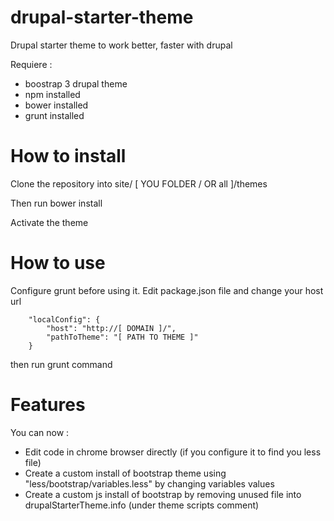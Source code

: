 drupal-starter-theme
====================

Drupal starter theme to work better, faster with drupal

Requiere :
- boostrap 3 drupal theme
- npm installed
- bower installed
- grunt installed

How to install
====================

Clone the repository into site/ [ YOU FOLDER / OR all ]/themes

Then run bower install

Activate the theme

How to use
====================

Configure grunt before using it. Edit package.json file and change your host url

```
    "localConfig": {
        "host": "http://[ DOMAIN ]/",
        "pathToTheme": "[ PATH TO THEME ]"
    }
````
then run grunt command

Features
====================
You can now :
- Edit code in chrome browser directly (if you configure it to find you less file)
- Create a custom install of bootstrap theme using "less/bootstrap/variables.less" by changing variables values
- Create a custom js install of bootstrap by removing unused file into drupalStarterTheme.info (under theme scripts comment)
